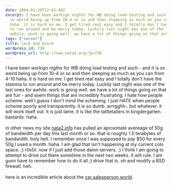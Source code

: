 ```yaml
---
date: 2004-01-28T22:03:48Z
excerpt: I have been workign nigths for WB doing load testing and such - and it is
  so weird being up from 10-4 or so and then sleeping as much as you can from 4-10
  haha. it is hard on me. I get tired real easy and I totally don't have the stamina
  to run around and be merry today. Luckily last night was one of the last ones for
  awhile. work is going well. we have a lot of things going on that are fun - an...
tags: ["server"]
title: lock and block
wordpress_id: 738
wordpress_url: http://new.nata2.org/?p=738
---
```


I have been workign nigths for WB doing load testing and such - and it is so weird being up from 10-4 or so and then sleeping as much as you can from 4-10 haha. it is hard on me. I get tired real easy and I totally don't have the stamina to run around and be merry today. Luckily last night was one of the last ones for awhile. work is going well. we have a lot of things going on that are fun - and soem things that are incredibly frustrating. I hate how people scheme. well I guess I don't mind the scheming. I just HATE when people scheme poorly and transparently. it is so dumb. arrrgghh.. but whatever. it will work itself out. it is just lame. it is like the tattletailers in kingdergarten. bastards. haha. <br/><br/>
in other news my site <a href="http://nata2.info">nata2.info</a> has pulled an aproximate avereage of 50g of bandwidth per day this last month or so. that is roughly 1.5 terabytes of bandwidth. holy hell. I remember once I was supposed to pay $50 for every 50g I used a month. haha. I am glad that isn't happening at my current colo space. ;) r0x0r. now if I just add those damn servers. ;) I think I am going to attempt to drive out there sometime in the next two weeks. it will rule. I am gunn have to remember how to do it all ;) drive that is. oh and modify a BSD firewall. heh.
<br/><br/>
here is an incredible article about the <a href="http://edmunds.com/advice/buying/articles/42962/article.html">car salesperson world</a>.

